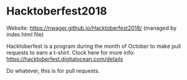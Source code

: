 # Hacktoberfest2018

Website: https://nwager.github.io/Hacktoberfest2018/ (managed by index.html file)

Hacktoberfest is a program during the month of October to make pull requests to earn a t-shirt. Clock here for more info: https://hacktoberfest.digitalocean.com/details

Do whatever, this is for pull requests.
